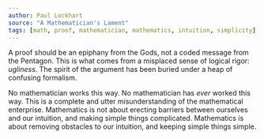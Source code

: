 ```yaml
---
author: Paul Lockhart
source: "A Mathematician's Lament"
tags: [math, proof, mathematician, mathematics, intuition, simplicity]
---
```

A proof should be an epiphany from the Gods, not a coded message from the Pentagon. This is what comes from a misplaced sense of logical rigor: _ugliness_. The spirit of the argument has been buried under a heap of confusing formalism.

No mathematician works this way. No mathematician has _ever_ worked this way. This is a complete and utter misunderstanding of the mathematical enterprise. Mathematics is not about erecting barriers between ourselves and our intuition, and making simple things complicated. Mathematics is about removing obstacles to our intuition, and keeping simple things simple.